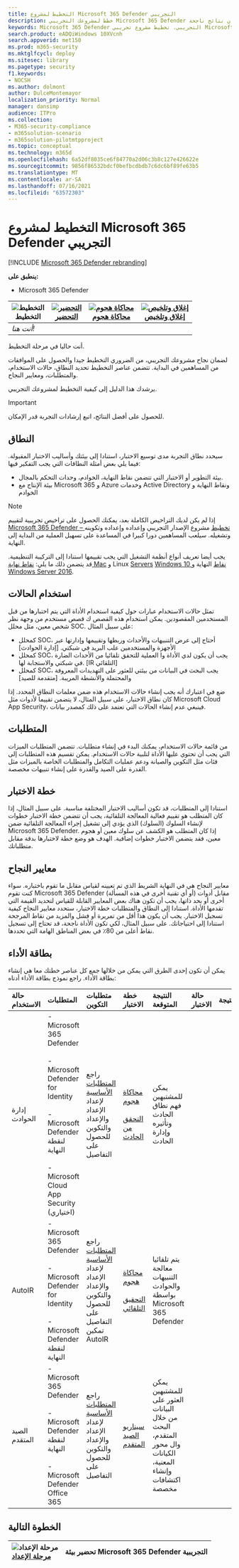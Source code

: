 ```yaml
---
title: التخطيط لمشروع Microsoft 365 Defender التجريبي
description: خطط لمشروعك التجريبي Microsoft 365 Defender مع المساهمين لإدارة التوقعات وضمان نتائج ناجحة.
keywords: Microsoft 365 Defender التجريبي، تخطيط مشروع تجريبي Microsoft 365 Defender، تقييم Microsoft 365 Defender الإنتاج، Microsoft 365 Defender  مشروع تجريبي، أمان عبر الإنترنت، تهديدات ثابتة متقدمة، أمان المؤسسة، الأجهزة، الجهاز، الهوية، المستخدمون، البيانات، التطبيقات، الحوادث، التحقيق التلقائي وا الإصلاح، الصيد المتقدم
search.product: eADQiWindows 10XVcnh
search.appverid: met150
ms.prod: m365-security
ms.mktglfcycl: deploy
ms.sitesec: library
ms.pagetype: security
f1.keywords:
- NOCSH
ms.author: dolmont
author: DulceMontemayor
localization_priority: Normal
manager: dansimp
audience: ITPro
ms.collection:
- M365-security-compliance
- m365solution-scenario
- m365solution-pilotmtpproject
ms.topic: conceptual
ms.technology: m365d
ms.openlocfilehash: 6a52df8035ce6f84770a2d06c3b8c127e426622e
ms.sourcegitcommit: 9856f86532bdcf0befbcdbdb7c6dc6bf89fe63b5
ms.translationtype: MT
ms.contentlocale: ar-SA
ms.lasthandoff: 07/16/2021
ms.locfileid: "63572303"
---
```

# <a name="planning-your-pilot-microsoft-365-defender-project"></a>التخطيط لمشروع Microsoft 365 Defender التجريبي 

[!INCLUDE [Microsoft 365 Defender rebranding](../includes/microsoft-defender.md)]


**ينطبق على:**
- Microsoft 365 Defender

|![التخطيط](../../media/phase-diagrams/1-planning.png)<br/>التخطيط|[![التحضير](../../media/phase-diagrams/2-prepare.png)](prepare-m365d-eval.md)<br/>[التحضير](prepare-m365d-eval.md) | [![محاكاة هجوم](../../media/phase-diagrams/3-simluate.png)](m365d-pilot-simulate.md)<br/>[محاكاة هجوم](m365d-pilot-simulate.md) | [![إغلاق وتلخيص](../../media/phase-diagrams/4-summary.png)](m365d-pilot-close.md)<br/>[إغلاق وتلخيص](m365d-pilot-close.md)|
|--|--|--|--|
|*أنت هنا!*| | | |

أنت حاليا في مرحلة التخطيط.

لضمان نجاح مشروعك التجريبي، من الضروري التخطيط جيدا والحصول على الموافقات من المساهمين في البداية. تتضمن عناصر التخطيط تحديد النطاق، حالات الاستخدام، والمتطلبات، ومعايير النجاح.

يرشدك هذا الدليل إلى كيفية التخطيط لمشروعك التجريبي. 

>[!IMPORTANT]
>للحصول على أفضل النتائج، اتبع إرشادات التجربة قدر الإمكان.


## <a name="scope"></a>النطاق

سيحدد نطاق التجربة مدى توسيع الاختبار، استنادا إلى بيئتك وأساليب الاختبار المقبولة. فيما يلي بعض أمثلة النطاقات التي يجب التفكير فيها:

- بيئة التطوير أو الاختبار التي تتضمن نقاط النهاية، الخوادم، وحدات التحكم بالمجال.
- بيئة الإنتاج مع Microsoft 365 و Azure وخدمات Active Directory ونقاط النهاية و الخوادم

>[!NOTE]
>إذا لم يكن لديك التراخيص الكاملة بعد، يمكنك الحصول على تراخيص تجريبية لتقييم [Microsoft 365 Defender – تخطيط](m365d-evaluation.md?ocid=cx-docs-MTPtriallab) مشروع الإصدار التجريبي وإعداده وإعداده وتكوينه وتشغيله. سيلعب المساهمين دورا كبيرا في المساعدة على تسهيل العملية من البداية إلى النهاية.

يجب أيضا تعريف أنواع أنظمة التشغيل التي يجب تقييمها استنادا إلى التركيبة التنظيمية. قد يتضمن ذلك ما يلي: [نقاط نهاية Mac](/windows/security/threat-protection/microsoft-defender-atp/microsoft-defender-atp-mac#system-requirements) و Linux [Servers](/windows/security/threat-protection/microsoft-defender-atp/microsoft-defender-atp-linux#system-requirements) [Windows 10 نقاط](/windows/security/threat-protection/microsoft-defender-atp/minimum-requirements#supported-windows-versions) النهاية و [Windows Server 2016](/windows/security/threat-protection/microsoft-defender-atp/minimum-requirements#supported-windows-versions).

## <a name="use-cases"></a>استخدام الحالات

تمثل حالات الاستخدام عبارات حول كيفية استخدام الأداة التي يتم اختبارها من قبل المستخدمين المقصودين. يمكن استخدام هذه القصص ك قصص مستخدم من وجهة نظر شخص معين، مثل محلل SOC. على سبيل المثال:

- كمحلل SOC، أحتاج إلى عرض التنبيهات والأحداث وربطها وتقييمها وإدارتها عبر الأجهزة والمستخدمين علب البريد في شبكتي. [إدارة الحوادث]
- كمحلل SOC، يجب أن يكون لدي الأداة وا العملية للتحقق تلقائيا من الأحداث الضارة في شبكتي والاستجابة لها. [IR التلقائي]
- كمحلل SOC، يجب البحث في البيانات من بيئتي للعثور على التهديدات المعروفة والمحتملة والأنشطة المريبة. [متقدمة للصيد]

ضع في اعتبارك أنه يجب إنشاء حالات الاستخدام هذه ضمن معلمات النطاق المحدد. إذا كان نطاق الاختبار، على سبيل المثال، لا يتضمن تقييما لأدوات مثل Microsoft Cloud App Security، فينبغي عدم إنشاء الحالات التي تعتمد على ذلك كمصدر بيانات.

## <a name="requirements"></a>المتطلبات

من قائمة حالات الاستخدام، يمكنك البدء في إنشاء متطلبات. تتضمن المتطلبات الميزات التي يجب أن تحتوي عليها الأداة لتلبية حالات الاستخدام. يمكن تقسيم هذه المتطلبات إلى فئات مثل التكوين والصيانة ودعم عمليات التكامل والمتطلبات الخاصة بالميزات مثل القدرة على الصيد والقدرة على إنشاء تنبيهات مخصصة.

## <a name="test-plan"></a>خطة الاختبار

استنادا إلى المتطلبات، قد تكون أساليب الاختبار المختلفة مناسبة. على سبيل المثال، إذا كان المتطلب هو تقييم فعالية المعالجة التلقائية، يجب أن تتضمن خطة الاختبار خطوات لإنشاء السلوك (السلوك) الذي يؤدي إلى تشغيل إجراء المعالجة التلقائية ضمن Microsoft 365 Defender. إذا كان المتطلب هو الكشف عن سلوك معين أو هجوم معين، فقد يتضمن الاختبار خطوات إضافية. الهدف هو وضع خطة لاختبارها بدقة مقابل متطلباتك.

## <a name="success-criteria"></a>معايير النجاح

معايير النجاح هي في النهاية الشريط الذي تم تعيينه لقياس مقابل ما تقوم باختباره. سواء كنت تقوم Microsoft 365 Defender (أو أي تقنية أخرى في هذه المسألة) مقابل أدوات أخرى أو بحد ذاتها، يجب أن تكون هناك بعض المعايير القابلة للقياس لتحديد القيمة التي تقدمها الأداة. استنادا إلى النطاق والمتطلبات خطة الاختبار، ستحدد معايير النجاح كيفية تسجيل الاختبار. يجب أن يكون هذا أقل من تمريرة أو فشل والمزيد من نقاط المرجحة استنادا إلى احتياجاتك. على سبيل المثال، لكي تكون الأداة ناجحة، قد تحتاج إلى تسجيل نقاط أعلى من 80٪ في بعض المناطق الهامة التي تحددها.

## <a name="scorecard"></a>بطاقة الأداء

يمكن أن تكون إحدى الطرق التي يمكن من خلالها جمع كل عناصر خطتك معا هي إنشاء بطاقة الأداء. راجع نموذج بطاقة الأداء أدناه:

| حالة الاستخدام | المتطلبات | متطلبات التكوين | خطة الاختبار | النتيجة المتوقعة | حالة الاختبار | النتيجة | ملاحظات |
|:-------|:-------|:-------|:-------|:-------|:-------|:-------|:-------|
|إدارة الحوادث|- Microsoft 365 Defender </br></br>- Microsoft Defender for Identity </br></br>- Microsoft Defender لنقطة النهاية </br></br>- Microsoft Cloud App Security (اختياري)|راجع [المتطلبات الأساسية](m365d-evaluation.md?ocid=cx-docs-MTPtriallab) لإعداد الإعداد والإعداد والتكوين للحصول على التفاصيل |[محاكاة هجوم](m365d-pilot-simulate.md) <br></br>[التحقق من الحادث](./m365d-pilot-simulate.md#investigate-an-incident) |يمكن للمشتبهين فهم نطاق الحادث وتأثيره وإدارة الحادث||||
|AutoIR|- Microsoft 365 Defender </br></br>- Microsoft Defender for Identity </br></br>- Microsoft Defender لنقطة النهاية |راجع [المتطلبات الأساسية](m365d-evaluation.md?ocid=cx-docs-MTPtriallab) لإعداد الإعداد والإعداد والتكوين للحصول على التفاصيل <br>تمكين AutoIR  |[محاكاة هجوم](m365d-pilot-simulate.md) <br></br>[التحقيق التلقائي](m365d-pilot-simulate.md#automated-investigation-and-remediation) |يتم تلقائيا معالجة التنبيهات والحوادث بواسطة Microsoft 365 Defender||||
|الصيد المتقدم|- Microsoft 365 Defender </br></br>- Microsoft Defender لنقطة النهاية </br></br>-Microsoft Defender Office 365 |راجع [المتطلبات الأساسية](m365d-evaluation.md?ocid=cx-docs-MTPtriallab) لإعداد الإعداد والإعداد والتكوين للحصول على التفاصيل|[سيناريو الصيد المتقدم](./m365d-pilot-simulate.md#advanced-hunting-scenario) |يمكن للمشتبهين العثور على البيانات من خلال البحث المتقدم، وال محور الكيانات المعنية، وإنشاء اكتشافات مخصصة||||

## <a name="next-step"></a>الخطوة التالية

|![مرحلة الإعداد](../../media/mtp/prep.png) <br>[مرحلة الإعداد](prepare-m365d-eval.md) | تحضير بيئة Microsoft 365 Defender التجريبية
|:-------|:-----|
